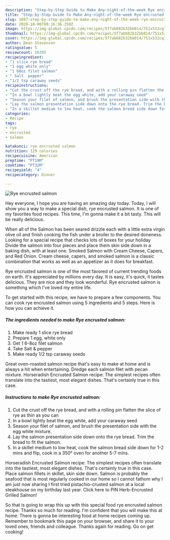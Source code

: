 ```yaml
---
description: "Step-by-Step Guide to Make Any-night-of-the-week Rye encrusted salmon"
title: "Step-by-Step Guide to Make Any-night-of-the-week Rye encrusted salmon"
slug: 1697-step-by-step-guide-to-make-any-night-of-the-week-rye-encrusted-salmon
date: 2020-10-06T00:16:36.250Z
image: https://img-global.cpcdn.com/recipes/5f7ab682b32bb014/751x532cq70/rye-encrusted-salmon-recipe-main-photo.jpg
thumbnail: https://img-global.cpcdn.com/recipes/5f7ab682b32bb014/751x532cq70/rye-encrusted-salmon-recipe-main-photo.jpg
cover: https://img-global.cpcdn.com/recipes/5f7ab682b32bb014/751x532cq70/rye-encrusted-salmon-recipe-main-photo.jpg
author: Dean Stevenson
ratingvalue: 5
reviewcount: 26395
recipeingredient:
- "1 slice rye bread"
- "1 egg white only"
- "1 68oz filet salmon"
- " Salt  pepper"
- "1/2 tsp caraway seeds"
recipeinstructions:
- "Cut the crust off the rye bread, and with a rolling pin flatten the slice of rye as thin as you can"
- "In a bowl lightly beat the egg white, add your caraway seed"
- "Season your filet of salmon, and brush the presentation side with the egg white mixture."
- "Lay the salmon presentation side down onto the rye bread. Trim the bread to fit the salmon."
- "In a skillet medium to low heat, cook the salmon bread side down for 1-2 mins and flip, cook in a 350° oven for another 5-7 mins."
categories:
- Recipe
tags:
- rye
- encrusted
- salmon

katakunci: rye encrusted salmon 
nutrition: 129 calories
recipecuisine: American
preptime: "PT19M"
cooktime: "PT32M"
recipeyield: "4"
recipecategory: Dinner

---
```



![Rye encrusted salmon](https://img-global.cpcdn.com/recipes/5f7ab682b32bb014/751x532cq70/rye-encrusted-salmon-recipe-main-photo.jpg)

Hey everyone, I hope you are having an amazing day today. Today, I will show you a way to make a special dish, rye encrusted salmon. It is one of my favorites food recipes. This time, I'm gonna make it a bit tasty. This will be really delicious.

When all of the Salmon has been seared drizzle each with a little extra virgin olive oil and finish cooking the fish under a broiler to the desired doneness. Looking for a special recipe that checks lots of boxes for your holiday Divide the salmon into four pieces and place them skin side down in a baking dish, with at least one. Smoked Salmon with Cream Cheese, Capers, and Red Onion. Cream cheese, capers, and smoked salmon is a classic combination that works as well as an appetizer as it does for breakfast.

Rye encrusted salmon is one of the most favored of current trending foods on earth. It's appreciated by millions every day. It is easy, it's quick, it tastes delicious. They are nice and they look wonderful. Rye encrusted salmon is something which I've loved my entire life.


To get started with this recipe, we have to prepare a few components. You can cook rye encrusted salmon using 5 ingredients and 5 steps. Here is how you can achieve it.

<!--inarticleads1-->

##### The ingredients needed to make Rye encrusted salmon:

1. Make ready 1 slice rye bread
1. Prepare 1 egg, white only
1. Get 1 6-8oz filet salmon
1. Take  Salt &amp; pepper
1. Make ready 1/2 tsp caraway seeds


Great oven-roasted salmon recipe that&#39;s easy to make at home and is always a hit when entertaining. Dredge each salmon filet with pecan mixture. Horseradish Encrusted Salmon recipe: The simplest recipes often translate into the tastiest, most elegant dishes. That&#39;s certainly true in this case. 

<!--inarticleads2-->

##### Instructions to make Rye encrusted salmon:

1. Cut the crust off the rye bread, and with a rolling pin flatten the slice of rye as thin as you can
1. In a bowl lightly beat the egg white, add your caraway seed
1. Season your filet of salmon, and brush the presentation side with the egg white mixture.
1. Lay the salmon presentation side down onto the rye bread. Trim the bread to fit the salmon.
1. In a skillet medium to low heat, cook the salmon bread side down for 1-2 mins and flip, cook in a 350° oven for another 5-7 mins.


Horseradish Encrusted Salmon recipe: The simplest recipes often translate into the tastiest, most elegant dishes. That&#39;s certainly true in this case. Place salmon fillets in skillet, skin side down. Salmon is probably the seafood that is most regularly cooked in our home so I cannot fathom why I am just now sharing I first tried pistachio-crusted salmon at a local steakhouse on my birthday last year. Click here to PIN Herb-Encrusted Grilled Salmon! 

So that is going to wrap this up with this special food rye encrusted salmon recipe. Thanks so much for reading. I'm confident that you will make this at home. There is gonna be interesting food at home recipes coming up. Remember to bookmark this page on your browser, and share it to your loved ones, friends and colleague. Thanks again for reading. Go on get cooking!
